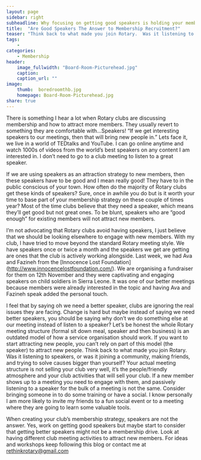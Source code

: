 ```yaml
---
layout: page
sidebar: right
subheadline: Why focusing on getting good speakers is holding your membership back
title:  "Are Good Speakers The Answer to Membership Recruitment?"
teaser: "Think back to what made you join Rotary.  Was it listening to speakers, or was it joining a community, making friends, and trying to solve causes bigger than yourself?"
tags:
    - 
categories:
    - Membership
header:
    image_fullwidth: "Board-Room-Picturehead.jpg"
    caption: 
    caption_url: ""
image:
    thumb:  boredroomthb.jpg
    homepage: Board-Room-Picturehead.jpg
share: true
---
```

There is something I hear a lot when Rotary clubs are discussing membership and how to attract more members. They usually revert to something they are comfortable with…Speakers! “If we get interesting speakers to our meetings, then that will bring new people in.” Lets face it, we live in a world of TEDtalks and YouTube. I can go online anytime and watch 1000s of videos from the world’s best speakers on any content I am interested in. I don’t need to go to a club meeting to listen to a great speaker.  

If we are using speakers as an attraction strategy to new members, then these speakers have to be good and I mean really good! They have to in the public conscious of your town. How often do the majority of Rotary clubs get these kinds of speakers? Sure, once in awhile you do but is it worth your time to base part of your membership strategy on these couple of times year? Most of the time clubs believe that they need a speaker, which means they’ll get good but not great ones.  To be blunt, speakers who are “good enough” for existing members will not attract new members.

I’m not advocating that Rotary clubs avoid having speakers, I just believe that we should be looking elsewhere to engage with new members. With my club, I have tried to move beyond the standard Rotary meeting style. We have speakers once or twice a month and the speakers we get are getting are ones that the club is actively working alongside. Last week, we had Ava and Fazineh from the [Innocence Lost Foundation] (http://www.innocencelostfoundation.com/). We are organising a fundraiser for them on 12th November and they were captivating and engaging speakers on child soldiers in Sierra Leone. It was one of our better meetings because members were already interested in the topic and having Ava and Fazineh speak added the personal touch.  

I feel that by saying oh we need a better speaker, clubs are ignoring the real issues they are facing. Change is hard but maybe instead of saying we need better speakers, you should be saying why don’t we do something else at our meeting instead of listen to a speaker?  Let’s be honest the whole Rotary meeting structure (formal sit down meal, speaker and then business) is an outdated model of how a service organisation should work. If you want to start attracting new people, you can’t rely on part of this model (the speaker) to attract new people. Think back to what made you join Rotary.  Was it listening to speakers, or was it joining a community, making friends, and trying to solve causes bigger than yourself? Your actual meeting structure is not selling your club very well, it’s the people/friendly atmosphere and your club activities that will sell your club. If a new member shows up to a meeting you need to engage with them, and passively listening to a speaker for the bulk of a meeting is not the same. Consider bringing someone in to do some training or have a social. I know personally I am more likely to invite my friends to a fun social event or to a meeting where they are going to learn some valuable tools. 

When creating your club’s membership strategy, speakers are not the answer. Yes, work on getting good speakers but maybe start to consider that getting better speakers might not be a membership drive. Look at having different club meeting activities to attract new members. For ideas and workshops keep following this blog or contact me at rethinkrotary@gmail.com
